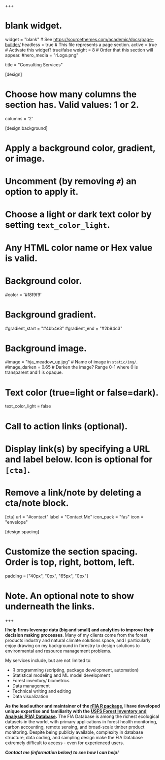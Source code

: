 +++
# blank widget.
widget = "blank"  # See https://sourcethemes.com/academic/docs/page-builder/
headless = true  # This file represents a page section.
active = true  # Activate this widget? true/false
weight = 8  # Order that this section will appear.
#hero_media = "rLogo.png"

title = "Consulting Services"

[design]
  # Choose how many columns the section has. Valid values: 1 or 2.
  columns = '2'

[design.background]
  # Apply a background color, gradient, or image.
  #   Uncomment (by removing `#`) an option to apply it.
  #   Choose a light or dark text color by setting `text_color_light`.
  #   Any HTML color name or Hex value is valid.

  # Background color.
  #color = '#f8f9f9'
  
  # Background gradient.
  #gradient_start = "#4bb4e3"
  #gradient_end = "#2b94c3"
  
  # Background image.
  #image = "hja_meadow_up.jpg"  # Name of image in `static/img/`.
  #image_darken = 0.65 # Darken the image? Range 0-1 where 0 is transparent and 1 is opaque.

  # Text color (true=light or false=dark).
  text_color_light = false

# Call to action links (optional).
#   Display link(s) by specifying a URL and label below. Icon is optional for `[cta]`.
#   Remove a link/note by deleting a cta/note block.
[cta]
  url = "#contact"
  label = "Contact Me"
  icon_pack = "fas"
  icon = "envelope"
  
[design.spacing]
  # Customize the section spacing. Order is top, right, bottom, left.
  padding = ["40px", "0px", "65px", "0px"]
  
  
# Note. An optional note to show underneath the links.

+++


**I help firms leverage data (big and small) and analytics to improve their decision making processes**. Many of my clients come from the forest products industry and natural climate solutions space, and I particularly enjoy drawing on my background in forestry to design solutions to environmental and resource management problems. 

My services include, but are not limited to: 

  - R programming (scripting, package development, automation)
  - Statistical modeling and ML model development
  - Forest inventory/ biometrics
  - Data management
  - Technical writing and editing
  - Data visualization

**As the lead author and maintainer of the <a href="https://rfia.netlify.app" target="_blank">rFIA R package</a>, I have developed unique expertise and familiarity with the <a href="https://www.fia.fs.fed.us/" target="_blank">USFS Forest Inventory and Analysis (FIA) Database</a>.** The FIA Database is among the richest ecological datasets in the world, with primary applications in forest health monitoring, carbon accounting, remote sensing, and broad-scale timber product monitoring. Despite being publicly available, complexity in database structure, data coding, and sampling design make the FIA Database extremely difficult to access - even for experienced users. 

_**Contact me (information below) to see how I can help!**_